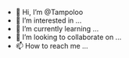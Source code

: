 - 👋 Hi, I’m @Tampoloo
- 👀 I’m interested in ...
- 🌱 I’m currently learning ...
- 💞️ I’m looking to collaborate on ...
- 📫 How to reach me ...

<!---
Tampoloo/Tampoloo is a ✨ special ✨ repository because its `README.md` (this file) appears on your GitHub profile.
You can click the Preview link to take a look at your changes.
--->
